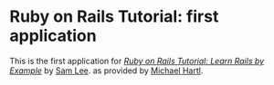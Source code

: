 # Ruby on Rails Tutorial: first application

This is the first application for
[*Ruby on Rails Tutorial: Learn Rails by Example*](http://railstutorial.org/)
by [Sam Lee](mailto:logos50907@gmail.com?Subject=From%20GitHub%20first_app%20modify_README).
as provided by [Michael Hartl](http://michaelhartl.com/).